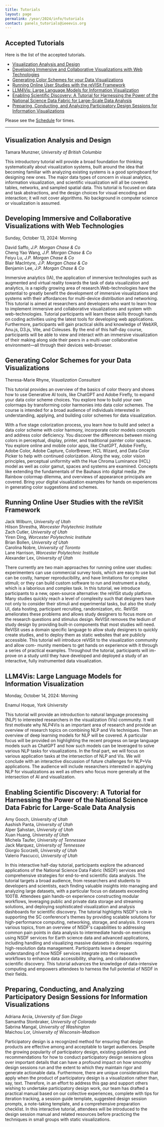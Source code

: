 ```yaml
---
title: Tutorials
layout: page
permalink: /year/2024/info/tutorials
contact: panels_tutorials@ieeevis.org
---
```


## Accepted Tutorials
Here is the list of the accepted tutorials.
* [Visualization Analysis and Design](#VAD)
* [Developing Immersive and Collaborative Visualizations with Web Technologies](#IMM)
* [Generating Color Schemes for your Data Visualizations](#CDV)
* [Running Online User Studies with the reVISit Framework](#RVS)
* [LLM4Vis: Large Language Models for Information Visualization](#LLM)
* [Enabling Scientific Discovery: A Tutorial for Harnessing the Power of the National Science Data Fabric for Large-Scale Data Analysis](#ESD)
* [Preparing, Conducting, and Analyzing Participatory Design Sessions for Information Visualizations](#PAR)

Please see the [Schedule](https://ieeevis.org/year/2024/program/calendar) for times.

<hr/>

## <a name="VAD"></a> Visualization Analysis and Design

Tamara Munzner, *University of British Columbia* <br>

This introductory tutorial will provide a broad foundation for thinking systematically about visualization systems, built around the idea that becoming familiar with analyzing existing systems is a good springboard for designing new ones. The major data types of concern in visual analytics, information visualization, and scientific visualization will all be covered: tables, networks, and sampled spatial data. This tutorial is focused on data and task abstractions, and the design choices for visual encoding and interaction; it will not cover algorithms. No background in computer science or visualization is assumed.

## <a name="IMM"></a> Developing Immersive and Collaborative Visualizations with Web Technologies
Sunday, October 13, 2024: Morning

David Saffo, *J.P. Morgan Chase & Co* <br>
Cheng Yao Wang, *J.P. Morgan Chase & Co* <br>
Feiyu Lu, *J.P. Morgan Chase & Co* <br>
Blair MacIntyre, *J.P. Morgan Chase & Co* <br>
Benjamin Lee, *J.P. Morgan Chase & Co* <br>


Immersive analytics (IA), the application of immersive technologies such as augmented and virtual reality towards the task of data visualization and analytics, is a rapidly growing area of research.Web-technologies have the potential to greatly benefit the development of immersive visualizations and systems with their affordances for multi-device distribution and networking. This tutorial is aimed at researchers and developers who want to learn how to implement immersive and collaborative visualizations and system with web-technologies. Tutorial participants will learn these skills through hands on coding activities using the latest tools for developing web applications. Furthermore, participants will gain practical skills and knowledge of WebXR, Anu.js, D3.js, Vite, and Coleuses. By the end of this half-day course, participants will be able to view and interact with an immersive visualization of their making along side their peers in a multi-user collaborative environment—all through their devices web-browser.

## <a name="CDV"></a> Generating Color Schemes for your Data Visualizations

Theresa-Marie Rhyne, *Visualization Consultant* <br>

This tutorial provides an overview of the basics of color theory and shows how to use Generative AI tools, like ChatGPT and Adobe Firefly, to expand your data color scheme choices. You explore how to build your own colormaps by transforming color harmonies into data color schemes. The course is intended for a broad audience of individuals interested in understanding, applying, and building color schemes for data visualization.

With a five stage colorization process, you learn how to build and select a data color scheme with color harmony, incorporate color models concepts and address color deficiency. You discover the differences between mixing colors in perceptual, display, printer, and traditional painter color spaces. You explore online and mobile color apps, like ChatGPT, Adobe Firefly, Adobe Color, Adobe Capture, ColorBrewer, HCL Wizard, and Data Color Picker to help with continued colorization. Along the way, color vision principles, perceptual uniformity with the Hue Chroma Luminance (HCL) model as well as color gamut, spaces and systems are examined. Concepts like extending the fundamentals of the Bauhaus into digital media ,the Rainbow colormap dilemma, and overviews of appearance principals are covered. Bring your digital visualization examples for hands on experiences in generating color suggestions and schemes.



## <a name="RVS"></a> Running Online User Studies with the reVISit Framework

Jack Wilburn, *University of Utah* <br>
Hilson Shrestha, *Worcester Polytechnic Institute* <br>
Zach Cutler, *University of Utah* <br>
Yiren Ding, *Worcester Polytechnic Institute* <br>
Brian Bollen, *University of Utah* <br>
Carolina Nobre, *University of Toronto* <br>
Lane Harrison, *Worcester Polytechnic Institute* <br>
Alexander Lex, *University of Utah* <br>

There currently are two main approaches for running online user studies: experimenters can use commercial survey tools, which are easy to use but can be costly, hamper reproducibility, and have limitations for complex stimuli; or they can build custom software to run and instrument a study, which is a laborious and complex task. In this tutorial, we introduce participants to a new, open-source alternative: the reVISit study platform. Many studies quickly reach a level of complexity such that designers have not only to consider their stimuli and experimental tasks, but also the study UI, data hosting, participant recruiting, randomization, etc. ReVISit ameliorates these problems and allows study designers to focus more on the research questions and stimulus design. ReVISit removes the tedium of study design by providing built-in components that most studies will need. ReVISit uses a domain specific language to allow study designers to quickly create studies, and to deploy them as static websites that are publicly accessible. This tutorial will introduce reVISit to the visualization community and allow com- munity members to get hands on experience with it through a series of practical examples. Throughout the tutorial, participants will im- prove on a study until they have developed and deployed a study of an interactive, fully instrumented data visualization.


## <a name="LLM"></a> LLM4Vis: Large Language Models for Information Visualization
Monday, October 14, 2024: Morning

Enamul Hoque, *York University* <br>

This tutorial will provide an introduction to natural language processing (NLP) to interested researchers in the visualization (Vis) community. It will first motivate why NLP4Vis is an important area of research and provide an overview of research topics on combining NLP and Vis techniques. Then an overview of deep learning models for NLP will be covered. A particular focus will be provided on highlighting the recent progress on large language models such as ChatGPT and how such models can be leveraged to solve various NLP tasks for visualizations. In the final part, we will focus on various application tasks at the intersection of NLP and Vis. We will conclude with an interactive discussion of future challenges for NLP+Vis applications. The audience will include researchers interested in applying NLP for visualizations as well as others who focus more generally at the intersection of AI and visualization.


## <a name="ESD"></a> Enabling Scientific Discovery: A Tutorial for Harnessing the Power of the National Science Data Fabric for Large-Scale Data Analysis

Amy Gooch, *University of Utah* <br>
Aashish Panta, *University of Utah* <br>
Alper Şahıstan, *University of Utah* <br>
Xuan Huang, *University of Utah* <br>
Michela Taufer, *University of Tennessee* <br>
Jack Marquez, *University of Tennessee* <br>
Giorgio Scorzelli, *University of Utah* <br>
Valerio Pascucci, *University of Utah* <br>


In this interactive half-day tutorial, participants explore the advanced applications of the National Science Data Fabric (NSDF) services and comprehensive strategies for end-to-end scientific data analysis. The tutorial targets a broad audience, from researchers and students to developers and scientists, each finding valuable insights into managing and analyzing large datasets, with a particular focus on datasets exceeding 100TB. Attendees gain hands-on experience constructing modular workflows, leveraging public and private data storage and streaming solutions, and deploying sophisticated visualization and analysis dashboards for scientific discovery. The tutorial highlights NSDF's role in supporting the SC conference's themes by providing scalable solutions for high-performance computing, networking, storage, and analysis. It covers various topics, from an overview of NSDF's capabilities to addressing common pain points in data analysis to intermediate hands-on exercises using NSDF services for Earth science data and advanced applications, including handling and visualizing massive datasets in domains requiring high-resolution data management. Participants leave a deeper understanding of how NSDF services integrate into their research workflows to enhance data accessibility, sharing, and collaborative scientific discovery. This tutorial advances the knowledge of data-intensive computing and empowers attendees to harness the full potential of NSDF in their fields.


## <a name="PAR"></a> Preparing, Conducting, and Analyzing Participatory Design Sessions for Information Visualizations

Adriana Arcia, *University of San Diego* <br>
Samantha Stonbraker, *University of Colorado* <br>
Sabrina Mangal, *University of Washington* <br>
Maichou Lor, *University of Wisconsin-Madison* <br>

Participatory design is a recognized method for ensuring that design products are effective among and acceptable to target audiences. Despite the growing popularity of participatory design, existing guidelines and recommendations for how to conduct participatory design sessions gloss over important details that can have a profound impact on how smoothly design sessions run and the extent to which they maintain rigor and generate actionable data. Furthermore, there are unique considerations that apply when the product of participatory design is a visualization rather than, say, text. Therefore, in an effort to address this gap and support others wishing to undertake participatory design work, our team has drafted a practical manual based on our collective experiences, complete with tips for iteration tracking, a session guide template, suggested design session prompts, a note-taking template, and a comprehensive preparation checklist. In this interactive tutorial, attendees will be introduced to the design session manual and related resources before practicing the techniques in small groups with static visualizations.
